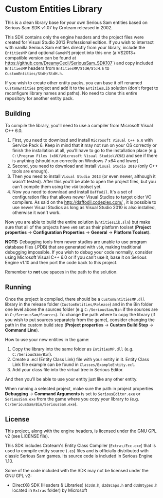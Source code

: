 # Custom Entities Library
This is a clean library base for your own Serious Sam entities based on Serious Sam SDK v1.07 by Croteam released in 2002.

This SDK contains only the engine headers and the project files were created for Visual Studio 2013 Professional edition.
If you wish to interract with vanilla Serious Sam entities directly from your library, include the `EntitiesMP` (and optional `GameMP`) project into this one (a VS2013+ compatible version can be found at https://github.com/DreamyCecil/SeriousSam_SDK107 ) and copy included `EntitiesMP` headers from `EntitiesMP/StdH/StdH.h` to `CustomEntities/StdH/StdH.h`.

If you wish to create other entity packs, you can base it off renamed `CustomEntities` project and add it to the `EntitiesLib` solution (don't forget to reconfigure library names and paths).
No need to clone this entire repository for another entity pack.

Building
--------

To compile the library, you'll need to use a compiler from Microsoft Visual C++ 6.0.

1. First, you need to download and install `Microsoft Visual C++ 6.0` with Service Pack 6. Keep in mind that it may not run on your OS correctly or finish the installation at all, you'll have to go to the installation place (e.g. `C:\Program Files (x86)\Microsoft Visual Studio\VC98`) and see if there is anything (should run correctly on Windows 7 x64 and lower).
2. Second, you need to download and install `Visual Studio 2010` (only C++ tools are enough).
3. Then you need to install `Visual Studio 2013` (or even newer, although it wasn't tested). After this you'll be able to open the project files, but you can't compile them using the `v60` toolset yet.
4. Now you need to download and install `Daffodil`. It's a set of configuration files that allows newer Visual Studios to target older VC compilers.
As said on the http://daffodil.codeplex.com/ , it is possible to use newer Visual Studios as long as Visual Studio 2010 is also installed, otherwise it won't work.

Now you are able to build the entire solution (`EntitiesLib.sln`) but make sure that all of the projects have `v60` set as their platform toolset (**Project properties** -> **Configuration Properties** -> **General** -> **Platform Toolset**).

**NOTE:** Debugging tools from newer studios are unable to use program database files (.PDB) that are generated with `v60`, making traditional debugging impossible. If you wish to debug your code normally, consider using Microsoft Visual C++ 6.0 or if you can't use it, base it on Serious Engine v1.10 and then port the code back to this project.

Remember to **not** use spaces in the path to the solution.

Running
-------

Once the project is compiled, there should be a `CustomEntitiesMP.dll` library in the release folder (`CustomEntities/Release`) and in the Bin folder one level above the sources folder (e.g `C:/SeriousSam/Bin` if the sources are in `C:/SeriousSam/Sources`).
To change the path where to copy the library (if you wish to put sources separately from the game), consider changing the path in the custom build step (**Project properties** -> **Custom Build Step** -> **Command Line**).

How to use your new entities in the game:
1. Copy the library into the same folder as `EntitiesMP.dll` (e.g. `C:/SeriousSam/Bin`).
2. Create a .ecl (Entity Class Link) file with your entity in it. Entity Class Link file example can be found in `Classes/ExampleEntity.ecl`.
3. Add your class file into the virtual tree in Serious Editor.

And then you'll be able to use your entity just like any other entity.

When running a selected project, make sure the path in project properties **Debugging** -> **Command Arguments** is set to `SeriousEditor.exe` or `SeriousSam.exe` from the game where you copy your library to (e.g. `C:/SeriousSam/Bin/SeriousSam.exe`).

License
-------

This project, along with the engine headers, is licensed under the GNU GPL v2 (see LICENSE file).

This SDK includes Croteam's Entity Class Compiler (`Extras/Ecc.exe`) that is used to compile entity source (`.es`) files and is officially distributed with classic Serious Sam games. Its source code is included in Serious Engine 1.10.

Some of the code included with the SDK may not be licensed under the GNU GPL v2:

* DirectX8 SDK (Headers & Libraries) (`d3d8.h`, `d3d8caps.h` and `d3d8types.h` located in `Extras` folder) by Microsoft
